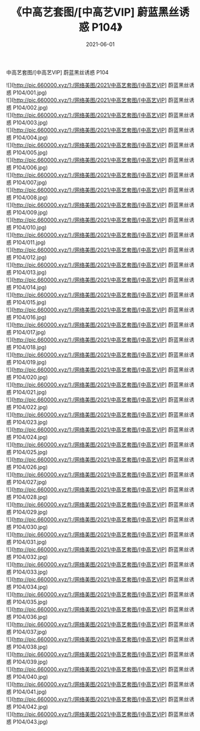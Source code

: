 ﻿---
layout: post
title:  《中高艺套图/[中高艺VIP] 蔚蓝黑丝诱惑 P104》
date:   2021-06-01
img: http://pic.660000.xyz/1:/网络美图/2021/中高艺套图/[中高艺VIP] 蔚蓝黑丝诱惑 P104/000.jpg
categories: [美女, 清纯, 唯美]
---

中高艺套图/[中高艺VIP] 蔚蓝黑丝诱惑 P104

 ![](http://pic.660000.xyz/1:/网络美图/2021/中高艺套图/[中高艺VIP] 蔚蓝黑丝诱惑 P104/001.jpg) <br>![](http://pic.660000.xyz/1:/网络美图/2021/中高艺套图/[中高艺VIP] 蔚蓝黑丝诱惑 P104/002.jpg) <br>![](http://pic.660000.xyz/1:/网络美图/2021/中高艺套图/[中高艺VIP] 蔚蓝黑丝诱惑 P104/003.jpg) <br>![](http://pic.660000.xyz/1:/网络美图/2021/中高艺套图/[中高艺VIP] 蔚蓝黑丝诱惑 P104/004.jpg) <br>![](http://pic.660000.xyz/1:/网络美图/2021/中高艺套图/[中高艺VIP] 蔚蓝黑丝诱惑 P104/005.jpg) <br>![](http://pic.660000.xyz/1:/网络美图/2021/中高艺套图/[中高艺VIP] 蔚蓝黑丝诱惑 P104/006.jpg) <br>![](http://pic.660000.xyz/1:/网络美图/2021/中高艺套图/[中高艺VIP] 蔚蓝黑丝诱惑 P104/007.jpg) <br>![](http://pic.660000.xyz/1:/网络美图/2021/中高艺套图/[中高艺VIP] 蔚蓝黑丝诱惑 P104/008.jpg) <br>![](http://pic.660000.xyz/1:/网络美图/2021/中高艺套图/[中高艺VIP] 蔚蓝黑丝诱惑 P104/009.jpg) <br>![](http://pic.660000.xyz/1:/网络美图/2021/中高艺套图/[中高艺VIP] 蔚蓝黑丝诱惑 P104/010.jpg) <br>![](http://pic.660000.xyz/1:/网络美图/2021/中高艺套图/[中高艺VIP] 蔚蓝黑丝诱惑 P104/011.jpg) <br>![](http://pic.660000.xyz/1:/网络美图/2021/中高艺套图/[中高艺VIP] 蔚蓝黑丝诱惑 P104/012.jpg) <br>![](http://pic.660000.xyz/1:/网络美图/2021/中高艺套图/[中高艺VIP] 蔚蓝黑丝诱惑 P104/013.jpg) <br>![](http://pic.660000.xyz/1:/网络美图/2021/中高艺套图/[中高艺VIP] 蔚蓝黑丝诱惑 P104/014.jpg) <br>![](http://pic.660000.xyz/1:/网络美图/2021/中高艺套图/[中高艺VIP] 蔚蓝黑丝诱惑 P104/015.jpg) <br>![](http://pic.660000.xyz/1:/网络美图/2021/中高艺套图/[中高艺VIP] 蔚蓝黑丝诱惑 P104/016.jpg) <br>![](http://pic.660000.xyz/1:/网络美图/2021/中高艺套图/[中高艺VIP] 蔚蓝黑丝诱惑 P104/017.jpg) <br>![](http://pic.660000.xyz/1:/网络美图/2021/中高艺套图/[中高艺VIP] 蔚蓝黑丝诱惑 P104/018.jpg) <br>![](http://pic.660000.xyz/1:/网络美图/2021/中高艺套图/[中高艺VIP] 蔚蓝黑丝诱惑 P104/019.jpg) <br>![](http://pic.660000.xyz/1:/网络美图/2021/中高艺套图/[中高艺VIP] 蔚蓝黑丝诱惑 P104/020.jpg) <br>![](http://pic.660000.xyz/1:/网络美图/2021/中高艺套图/[中高艺VIP] 蔚蓝黑丝诱惑 P104/021.jpg) <br>![](http://pic.660000.xyz/1:/网络美图/2021/中高艺套图/[中高艺VIP] 蔚蓝黑丝诱惑 P104/022.jpg) <br>![](http://pic.660000.xyz/1:/网络美图/2021/中高艺套图/[中高艺VIP] 蔚蓝黑丝诱惑 P104/023.jpg) <br>![](http://pic.660000.xyz/1:/网络美图/2021/中高艺套图/[中高艺VIP] 蔚蓝黑丝诱惑 P104/024.jpg) <br>![](http://pic.660000.xyz/1:/网络美图/2021/中高艺套图/[中高艺VIP] 蔚蓝黑丝诱惑 P104/025.jpg) <br>![](http://pic.660000.xyz/1:/网络美图/2021/中高艺套图/[中高艺VIP] 蔚蓝黑丝诱惑 P104/026.jpg) <br>![](http://pic.660000.xyz/1:/网络美图/2021/中高艺套图/[中高艺VIP] 蔚蓝黑丝诱惑 P104/027.jpg) <br>![](http://pic.660000.xyz/1:/网络美图/2021/中高艺套图/[中高艺VIP] 蔚蓝黑丝诱惑 P104/028.jpg) <br>![](http://pic.660000.xyz/1:/网络美图/2021/中高艺套图/[中高艺VIP] 蔚蓝黑丝诱惑 P104/029.jpg) <br>![](http://pic.660000.xyz/1:/网络美图/2021/中高艺套图/[中高艺VIP] 蔚蓝黑丝诱惑 P104/030.jpg) <br>![](http://pic.660000.xyz/1:/网络美图/2021/中高艺套图/[中高艺VIP] 蔚蓝黑丝诱惑 P104/031.jpg) <br>![](http://pic.660000.xyz/1:/网络美图/2021/中高艺套图/[中高艺VIP] 蔚蓝黑丝诱惑 P104/032.jpg) <br>![](http://pic.660000.xyz/1:/网络美图/2021/中高艺套图/[中高艺VIP] 蔚蓝黑丝诱惑 P104/033.jpg) <br>![](http://pic.660000.xyz/1:/网络美图/2021/中高艺套图/[中高艺VIP] 蔚蓝黑丝诱惑 P104/034.jpg) <br>![](http://pic.660000.xyz/1:/网络美图/2021/中高艺套图/[中高艺VIP] 蔚蓝黑丝诱惑 P104/035.jpg) <br>![](http://pic.660000.xyz/1:/网络美图/2021/中高艺套图/[中高艺VIP] 蔚蓝黑丝诱惑 P104/036.jpg) <br>![](http://pic.660000.xyz/1:/网络美图/2021/中高艺套图/[中高艺VIP] 蔚蓝黑丝诱惑 P104/037.jpg) <br>![](http://pic.660000.xyz/1:/网络美图/2021/中高艺套图/[中高艺VIP] 蔚蓝黑丝诱惑 P104/038.jpg) <br>![](http://pic.660000.xyz/1:/网络美图/2021/中高艺套图/[中高艺VIP] 蔚蓝黑丝诱惑 P104/039.jpg) <br>![](http://pic.660000.xyz/1:/网络美图/2021/中高艺套图/[中高艺VIP] 蔚蓝黑丝诱惑 P104/040.jpg) <br>![](http://pic.660000.xyz/1:/网络美图/2021/中高艺套图/[中高艺VIP] 蔚蓝黑丝诱惑 P104/041.jpg) <br>![](http://pic.660000.xyz/1:/网络美图/2021/中高艺套图/[中高艺VIP] 蔚蓝黑丝诱惑 P104/042.jpg) <br>![](http://pic.660000.xyz/1:/网络美图/2021/中高艺套图/[中高艺VIP] 蔚蓝黑丝诱惑 P104/043.jpg) <br>